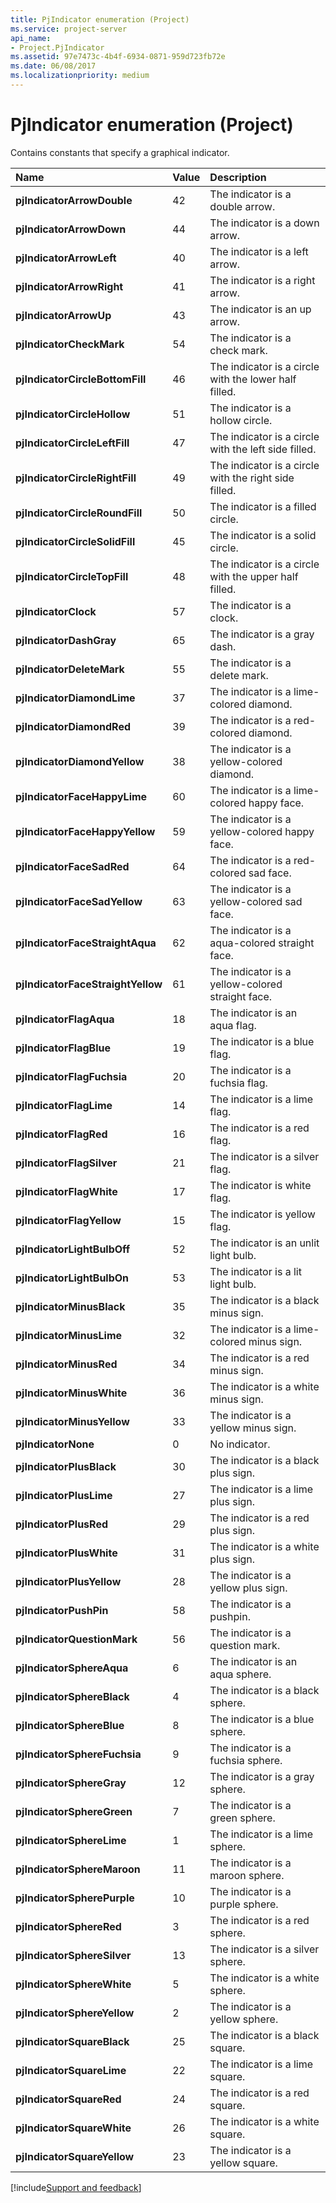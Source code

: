 ```yaml
---
title: PjIndicator enumeration (Project)
ms.service: project-server
api_name:
- Project.PjIndicator
ms.assetid: 97e7473c-4b4f-6934-0871-959d723fb72e
ms.date: 06/08/2017
ms.localizationpriority: medium
---
```



# PjIndicator enumeration (Project)

Contains constants that specify a graphical indicator.



|Name|Value|Description|
|:-----|:-----|:-----|
|**pjIndicatorArrowDouble**|42|The indicator is a double arrow.|
|**pjIndicatorArrowDown**|44|The indicator is a down arrow.|
|**pjIndicatorArrowLeft**|40|The indicator is a left arrow.|
|**pjIndicatorArrowRight**|41|The indicator is a right arrow.|
|**pjIndicatorArrowUp**|43|The indicator is an up arrow.|
|**pjIndicatorCheckMark**|54|The indicator is a check mark.|
|**pjIndicatorCircleBottomFill**|46|The indicator is a circle with the lower half filled.|
|**pjIndicatorCircleHollow**|51|The indicator is a hollow circle.|
|**pjIndicatorCircleLeftFill**|47|The indicator is a circle with the left side filled.|
|**pjIndicatorCircleRightFill**|49|The indicator is a circle with the right side filled.|
|**pjIndicatorCircleRoundFill**|50|The indicator is a filled circle. |
|**pjIndicatorCircleSolidFill**|45|The indicator is a solid circle.|
|**pjIndicatorCircleTopFill**|48|The indicator is a circle with the upper half filled. |
|**pjIndicatorClock**|57|The indicator is a clock.|
|**pjIndicatorDashGray**|65|The indicator is a gray dash.|
|**pjIndicatorDeleteMark**|55|The indicator is a delete mark.|
|**pjIndicatorDiamondLime**|37|The indicator is a lime-colored diamond.|
|**pjIndicatorDiamondRed**|39|The indicator is a red-colored diamond.|
|**pjIndicatorDiamondYellow**|38|The indicator is a yellow-colored diamond.|
|**pjIndicatorFaceHappyLime**|60|The indicator is a lime-colored happy face.|
|**pjIndicatorFaceHappyYellow**|59|The indicator is a yellow-colored happy face.|
|**pjIndicatorFaceSadRed**|64|The indicator is a red-colored sad face.|
|**pjIndicatorFaceSadYellow**|63|The indicator is a yellow-colored sad face.|
|**pjIndicatorFaceStraightAqua**|62|The indicator is a aqua-colored straight face.|
|**pjIndicatorFaceStraightYellow**|61|The indicator is a yellow-colored straight face.|
|**pjIndicatorFlagAqua**|18|The indicator is an aqua flag.|
|**pjIndicatorFlagBlue**|19|The indicator is a blue flag.|
|**pjIndicatorFlagFuchsia**|20|The indicator is a fuchsia flag.|
|**pjIndicatorFlagLime**|14|The indicator is a lime flag.|
|**pjIndicatorFlagRed**|16|The indicator is a red flag.|
|**pjIndicatorFlagSilver**|21|The indicator is a silver flag.|
|**pjIndicatorFlagWhite**|17|The indicator is white flag.|
|**pjIndicatorFlagYellow**|15|The indicator is yellow flag.|
|**pjIndicatorLightBulbOff**|52|The indicator is an unlit light bulb.|
|**pjIndicatorLightBulbOn**|53|The indicator is a lit light bulb.|
|**pjIndicatorMinusBlack**|35|The indicator is a black minus sign.|
|**pjIndicatorMinusLime**|32|The indicator is a lime-colored minus sign.|
|**pjIndicatorMinusRed**|34|The indicator is a red minus sign.|
|**pjIndicatorMinusWhite**|36|The indicator is a white minus sign.|
|**pjIndicatorMinusYellow**|33|The indicator is a yellow minus sign.|
|**pjIndicatorNone**|0|No indicator. |
|**pjIndicatorPlusBlack**|30|The indicator is a black plus sign.|
|**pjIndicatorPlusLime**|27|The indicator is a lime plus sign.|
|**pjIndicatorPlusRed**|29|The indicator is a red plus sign.|
|**pjIndicatorPlusWhite**|31|The indicator is a white plus sign.|
|**pjIndicatorPlusYellow**|28|The indicator is a yellow plus sign.|
|**pjIndicatorPushPin**|58|The indicator is a pushpin.|
|**pjIndicatorQuestionMark**|56|The indicator is a question mark.|
|**pjIndicatorSphereAqua**|6|The indicator is an aqua sphere.|
|**pjIndicatorSphereBlack**|4|The indicator is a black sphere.|
|**pjIndicatorSphereBlue**|8|The indicator is a blue sphere.|
|**pjIndicatorSphereFuchsia**|9|The indicator is a fuchsia sphere.|
|**pjIndicatorSphereGray**|12|The indicator is a gray sphere.|
|**pjIndicatorSphereGreen**|7|The indicator is a green sphere.|
|**pjIndicatorSphereLime**|1|The indicator is a lime sphere.|
|**pjIndicatorSphereMaroon**|11|The indicator is a maroon sphere.|
|**pjIndicatorSpherePurple**|10|The indicator is a purple sphere.|
|**pjIndicatorSphereRed**|3|The indicator is a red sphere.|
|**pjIndicatorSphereSilver**|13|The indicator is a silver sphere.|
|**pjIndicatorSphereWhite**|5|The indicator is a white sphere.|
|**pjIndicatorSphereYellow**|2|The indicator is a yellow sphere.|
|**pjIndicatorSquareBlack**|25|The indicator is a black square.|
|**pjIndicatorSquareLime**|22|The indicator is a lime square.|
|**pjIndicatorSquareRed**|24|The indicator is a red square.|
|**pjIndicatorSquareWhite**|26|The indicator is a white square.|
|**pjIndicatorSquareYellow**|23|The indicator is a yellow square.|

[!include[Support and feedback](~/includes/feedback-boilerplate.md)]